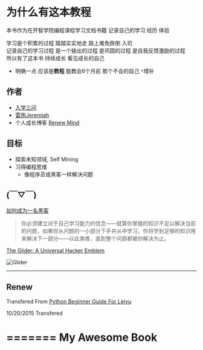 为什么有这本教程
=======

本书作为在开智学院编程课程学习文档书籍 记录自己的学习 经历 体验

学习是个积累的过程 踏踏实实地走 路上难免跌倒 入坑   
记录自己的学习过程 是一个输出的过程 是巩固的过程 是自我反馈激励的过程  
所以有了这本书 持续成长 看见成长的自己

- 明确一点 应该是**教程** 能教会6个月前 那个不会的自己 `*`增补

## 作者 

- [入学三问](https://github.com/JeremiahZhang/gopython/blob/master/PY-StarTrek-Prepare/2015-9-10-T2-%E5%85%A5%E5%AD%A6%E4%B8%89%E9%97%AE.md)  
- [雷雨Jeremiah](http://weibo.com/1784386944/profile?topnav=1&wvr=6)
- 个人成长博客 [Renew Mind](http://jeremiahzhang.github.io/)


## 目标
- 探索未知领域, Self Mining
- 习得编程思维
	- 像程序员或黑客一样解决问题

## (￣▽￣)
[如何成为一名黑客](http://translations.readthedocs.org/en/latest/hacker_howto.html#id3)
> 你必须建立对于自己学习能力的信念——就算你掌握的知识不足以解决当前的问题，如果你从问题的一小部分下手并从中学习，你将学到足够的知识用来解决下一部分——以此类推，直到整个问题都被你解决为止。

[The Glider: A Universal Hacker Emblem ](http://www.catb.org/~esr/hacker-emblem/)

![Glider](http://www.catb.org/~esr/hacker-emblem/glider.png)

----------

## Renew ##
Transfered From [Python Beginner Guide For Leiyu](https://jeremiahzhang.gitbooks.io/pybeginner/content/)

10/20/2015 Transfered 

=======
My Awesome Book
=======

